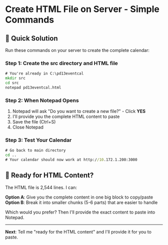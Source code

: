 # Create HTML File on Server - Simple Commands

## 🎯 Quick Solution
Run these commands on your server to create the complete calendar:

### Step 1: Create the src directory and HTML file
```cmd
# You're already in C:\pd13eventcal
mkdir src
cd src
notepad pd13eventcal.html
```

### Step 2: When Notepad Opens
1. Notepad will ask "Do you want to create a new file?" - Click **YES**
2. I'll provide you the complete HTML content to paste
3. Save the file (Ctrl+S)
4. Close Notepad

### Step 3: Test Your Calendar
```cmd
# Go back to main directory
cd ..
# Your calendar should now work at http://10.172.1.200:3000
```

## 📝 Ready for HTML Content?
The HTML file is 2,544 lines. I can:

**Option A**: Give you the complete content in one big block to copy/paste
**Option B**: Break it into smaller chunks (5-6 parts) that are easier to handle

Which would you prefer? Then I'll provide the exact content to paste into Notepad.

---
**Next**: Tell me "ready for the HTML content" and I'll provide it for you to paste.